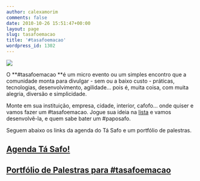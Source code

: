 ```yaml
---
author: calexamorim
comments: false
date: 2010-10-26 15:51:47+00:00
layout: page
slug: tasafoemacao
title: '#tasafoemacao'
wordpress_id: 1302
---
```


[![](http://tasafo.files.wordpress.com/2010/10/logotasafoemacao1.png?w=1024)](http://tasafo.files.wordpress.com/2010/10/logotasafoemacao1.png)




O **#tasafoemacao **é um micro evento ou um simples encontro que a comunidade monta para divulgar - sem ou a baixo custo - práticas, tecnologias, desenvolvimento, agilidade... pois é, muita coisa, com muita alegria, diversão e simplicidade.




Monte em sua instituição, empresa, cidade, interior, cafofo... onde quiser e vamos fazer um #tasafoemacao. Jogue sua ideia na [lista](http://tasafo.wordpress.com/lista-de-discussao/) e vamos desenvolvê-la, e quem sabe bater um #paposafo.


Seguem abaixo os links da agenda do Tá Safo e um portfólio de palestras.


## [Agenda Tá Safo!](http://agendatech.com.br/eventos/tag/%23tasafoemacao)




## [Portfólio de Palestras para #tasafoemacao](http://tinyurl.com/PortifolioTasafoEmAcao)
